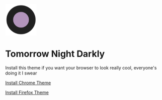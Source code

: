 <img width="100px" src="icon/tomorrow-night-darkly-icon.png" alt="Tomorrow Night Darkly icon">

# Tomorrow Night Darkly

Install this theme if you want your browser to look really cool, everyone's
doing it I swear

[Install Chrome Theme](https://chrome.google.com/webstore/detail/tomorrow-night-darkly/najhldfogkjhgdaaloddlfdgjfolnoik)

[Install Firefox Theme](https://addons.mozilla.org/en-US/firefox/addon/tomorrow-night-darkly/)
